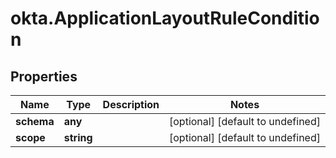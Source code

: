 # okta.ApplicationLayoutRuleCondition

## Properties

Name | Type | Description | Notes
------------ | ------------- | ------------- | -------------
**schema** | **any** |  | [optional] [default to undefined]
**scope** | **string** |  | [optional] [default to undefined]

